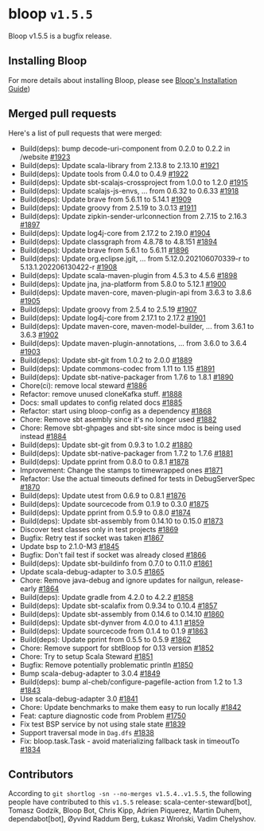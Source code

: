 # bloop `v1.5.5`

Bloop v1.5.5 is a bugfix release.

## Installing Bloop

For more details about installing Bloop, please see
[Bloop's Installation Guide](https://scalacenter.github.io/bloop/setup))

## Merged pull requests

Here's a list of pull requests that were merged:

- Build(deps): bump decode-uri-component from 0.2.0 to 0.2.2 in /website [#1923]
- Build(deps): Update scala-library from 2.13.8 to 2.13.10 [#1921]
- Build(deps): Update tools from 0.4.0 to 0.4.9 [#1922]
- Build(deps): Update sbt-scalajs-crossproject from 1.0.0 to 1.2.0 [#1915]
- Build(deps): Update scalajs-js-envs, ... from 0.6.32 to 0.6.33 [#1918]
- Build(deps): Update brave from 5.6.11 to 5.14.1 [#1909]
- Build(deps): Update groovy from 2.5.19 to 3.0.13 [#1911]
- Build(deps): Update zipkin-sender-urlconnection from 2.7.15 to 2.16.3 [#1897]
- Build(deps): Update log4j-core from 2.17.2 to 2.19.0 [#1904]
- Build(deps): Update classgraph from 4.8.78 to 4.8.151 [#1894]
- Build(deps): Update brave from 5.6.1 to 5.6.11 [#1896]
- Build(deps): Update org.eclipse.jgit, ... from 5.12.0.202106070339-r to
  5.13.1.202206130422-r [#1908]
- Build(deps): Update scala-maven-plugin from 4.5.3 to 4.5.6 [#1898]
- Build(deps): Update jna, jna-platform from 5.8.0 to 5.12.1 [#1900]
- Build(deps): Update maven-core, maven-plugin-api from 3.6.3 to 3.8.6 [#1905]
- Build(deps): Update groovy from 2.5.4 to 2.5.19 [#1907]
- Build(deps): Update log4j-core from 2.17.1 to 2.17.2 [#1901]
- Build(deps): Update maven-core, maven-model-builder, ... from 3.6.1 to 3.6.3
  [#1902]
- Build(deps): Update maven-plugin-annotations, ... from 3.6.0 to 3.6.4 [#1903]
- Build(deps): Update sbt-git from 1.0.2 to 2.0.0 [#1889]
- Build(deps): Update commons-codec from 1.11 to 1.15 [#1891]
- Build(deps): Update sbt-native-packager from 1.7.6 to 1.8.1 [#1890]
- Chore(ci): remove local steward [#1886]
- Refactor: remove unused cloneKafka stuff. [#1888]
- Docs: small updates to config related docs [#1885]
- Refactor: start using bloop-config as a dependency [#1868]
- Chore: Remove sbt asembly since it's no longer used [#1882]
- Chore: Remove sbt-ghpages and sbt-site since mdoc is being used instead
  [#1884]
- Build(deps): Update sbt-git from 0.9.3 to 1.0.2 [#1880]
- Build(deps): Update sbt-native-packager from 1.7.2 to 1.7.6 [#1881]
- Build(deps): Update pprint from 0.8.0 to 0.8.1 [#1878]
- Improvement: Change the stamps to timewrapped ones [#1871]
- Refactor: Use the actual timeouts defined for tests in DebugServerSpec [#1870]
- Build(deps): Update utest from 0.6.9 to 0.8.1 [#1876]
- Build(deps): Update sourcecode from 0.1.9 to 0.3.0 [#1875]
- Build(deps): Update pprint from 0.5.9 to 0.8.0 [#1874]
- Build(deps): Update sbt-assembly from 0.14.10 to 0.15.0 [#1873]
- Discover test classes only in test projects [#1869]
- Bugfix: Retry test if socket was taken [#1867]
- Update bsp to 2.1.0-M3 [#1845]
- Bugfix: Don't fail test if socket was already closed [#1866]
- Build(deps): Update sbt-buildinfo from 0.7.0 to 0.11.0 [#1861]
- Update scala-debug-adapter to 3.0.5 [#1865]
- Chore: Remove java-debug and ignore updates for nailgun, release-early [#1864]
- Build(deps): Update gradle from 4.2.0 to 4.2.2 [#1858]
- Build(deps): Update sbt-scalafix from 0.9.34 to 0.10.4 [#1857]
- Build(deps): Update sbt-assembly from 0.14.6 to 0.14.10 [#1860]
- Build(deps): Update sbt-dynver from 4.0.0 to 4.1.1 [#1859]
- Build(deps): Update sourcecode from 0.1.4 to 0.1.9 [#1863]
- Build(deps): Update pprint from 0.5.5 to 0.5.9 [#1862]
- Chore: Remove support for sbtBloop for 0.13 version [#1852]
- Chore: Try to setup Scala Steward [#1851]
- Bugfix: Remove potentially problematic println [#1850]
- Bump scala-debug-adapter to 3.0.4 [#1849]
- Build(deps): bump al-cheb/configure-pagefile-action from 1.2 to 1.3 [#1843]
- Use scala-debug-adapter 3.0 [#1841]
- Chore: Update benchmarks to make them easy to run locally [#1842]
- Feat: capture diagnostic code from Problem [#1750]
- Fix test BSP service by not using stale state [#1839]
- Support traversal mode in `Dag.dfs` [#1838]
- Fix: bloop.task.Task - avoid materializing fallback task in timeoutTo [#1834]

[#1923]: https://github.com/scalacenter/bloop/pull/1923
[#1921]: https://github.com/scalacenter/bloop/pull/1921
[#1922]: https://github.com/scalacenter/bloop/pull/1922
[#1915]: https://github.com/scalacenter/bloop/pull/1915
[#1918]: https://github.com/scalacenter/bloop/pull/1918
[#1909]: https://github.com/scalacenter/bloop/pull/1909
[#1911]: https://github.com/scalacenter/bloop/pull/1911
[#1897]: https://github.com/scalacenter/bloop/pull/1897
[#1904]: https://github.com/scalacenter/bloop/pull/1904
[#1894]: https://github.com/scalacenter/bloop/pull/1894
[#1896]: https://github.com/scalacenter/bloop/pull/1896
[#1908]: https://github.com/scalacenter/bloop/pull/1908
[#1898]: https://github.com/scalacenter/bloop/pull/1898
[#1900]: https://github.com/scalacenter/bloop/pull/1900
[#1905]: https://github.com/scalacenter/bloop/pull/1905
[#1907]: https://github.com/scalacenter/bloop/pull/1907
[#1901]: https://github.com/scalacenter/bloop/pull/1901
[#1902]: https://github.com/scalacenter/bloop/pull/1902
[#1903]: https://github.com/scalacenter/bloop/pull/1903
[#1889]: https://github.com/scalacenter/bloop/pull/1889
[#1891]: https://github.com/scalacenter/bloop/pull/1891
[#1890]: https://github.com/scalacenter/bloop/pull/1890
[#1886]: https://github.com/scalacenter/bloop/pull/1886
[#1888]: https://github.com/scalacenter/bloop/pull/1888
[#1885]: https://github.com/scalacenter/bloop/pull/1885
[#1868]: https://github.com/scalacenter/bloop/pull/1868
[#1882]: https://github.com/scalacenter/bloop/pull/1882
[#1884]: https://github.com/scalacenter/bloop/pull/1884
[#1880]: https://github.com/scalacenter/bloop/pull/1880
[#1881]: https://github.com/scalacenter/bloop/pull/1881
[#1878]: https://github.com/scalacenter/bloop/pull/1878
[#1871]: https://github.com/scalacenter/bloop/pull/1871
[#1870]: https://github.com/scalacenter/bloop/pull/1870
[#1876]: https://github.com/scalacenter/bloop/pull/1876
[#1875]: https://github.com/scalacenter/bloop/pull/1875
[#1874]: https://github.com/scalacenter/bloop/pull/1874
[#1873]: https://github.com/scalacenter/bloop/pull/1873
[#1869]: https://github.com/scalacenter/bloop/pull/1869
[#1867]: https://github.com/scalacenter/bloop/pull/1867
[#1845]: https://github.com/scalacenter/bloop/pull/1845
[#1866]: https://github.com/scalacenter/bloop/pull/1866
[#1861]: https://github.com/scalacenter/bloop/pull/1861
[#1865]: https://github.com/scalacenter/bloop/pull/1865
[#1864]: https://github.com/scalacenter/bloop/pull/1864
[#1858]: https://github.com/scalacenter/bloop/pull/1858
[#1857]: https://github.com/scalacenter/bloop/pull/1857
[#1860]: https://github.com/scalacenter/bloop/pull/1860
[#1859]: https://github.com/scalacenter/bloop/pull/1859
[#1863]: https://github.com/scalacenter/bloop/pull/1863
[#1862]: https://github.com/scalacenter/bloop/pull/1862
[#1852]: https://github.com/scalacenter/bloop/pull/1852
[#1851]: https://github.com/scalacenter/bloop/pull/1851
[#1850]: https://github.com/scalacenter/bloop/pull/1850
[#1849]: https://github.com/scalacenter/bloop/pull/1849
[#1843]: https://github.com/scalacenter/bloop/pull/1843
[#1841]: https://github.com/scalacenter/bloop/pull/1841
[#1842]: https://github.com/scalacenter/bloop/pull/1842
[#1750]: https://github.com/scalacenter/bloop/pull/1750
[#1839]: https://github.com/scalacenter/bloop/pull/1839
[#1838]: https://github.com/scalacenter/bloop/pull/1838
[#1834]: https://github.com/scalacenter/bloop/pull/1834

## Contributors

According to `git shortlog -sn --no-merges v1.5.4..v1.5.5`, the following people
have contributed to this `v1.5.5` release: scala-center-steward[bot], Tomasz
Godzik, Bloop Bot, Chris Kipp, Adrien Piquerez, Martin Duhem, dependabot[bot],
Øyvind Raddum Berg, Łukasz Wroński, Vadim Chelyshov.
